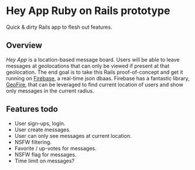 # Hey App Ruby on Rails prototype

Quick & dirty Rails app to flesh out features.

## Overview

*Hey App* is a location-based message board. Users will be able to leave messages at geolocations that can only be viewed if present at that geolocation. The end goal is to take this Rails proof-of-concept and get it running on [Firebase](https://www.firebase.com/), a real-time json dbaas. Firebase has a fantastic library, [GeoFire](https://github.com/firebase/geofire), that can be leveraged to find current location of users and show only messages in the current radius.

## Features todo

* User sign-ups, login.
* User create messages.
* User can only see messages at current location.
* NSFW filtering.
* Favorite / up-votes for messages.
* NSFW flag for messages.
* Time limit on messages?
